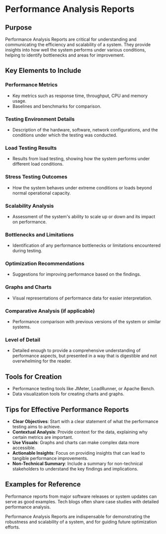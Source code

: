# Performance Analysis Reports

## Purpose

Performance Analysis Reports are critical for understanding and communicating the efficiency and scalability of a system. They provide insights into how well the system performs under various conditions, helping to identify bottlenecks and areas for improvement.

## Key Elements to Include

### Performance Metrics

- Key metrics such as response time, throughput, CPU and memory usage.
- Baselines and benchmarks for comparison.

### Testing Environment Details

- Description of the hardware, software, network configurations, and the conditions under which the testing was conducted.

### Load Testing Results

- Results from load testing, showing how the system performs under different load conditions.

### Stress Testing Outcomes

- How the system behaves under extreme conditions or loads beyond normal operational capacity.

### Scalability Analysis

- Assessment of the system's ability to scale up or down and its impact on performance.

### Bottlenecks and Limitations

- Identification of any performance bottlenecks or limitations encountered during testing.

### Optimization Recommendations

- Suggestions for improving performance based on the findings.

### Graphs and Charts

- Visual representations of performance data for easier interpretation.

### Comparative Analysis (if applicable)

- Performance comparison with previous versions of the system or similar systems.

### Level of Detail

- Detailed enough to provide a comprehensive understanding of performance aspects, but presented in a way that is digestible and not overwhelming for the reader.

## Tools for Creation

- Performance testing tools like JMeter, LoadRunner, or Apache Bench.
- Data visualization tools for creating charts and graphs.

## Tips for Effective Performance Reports

- **Clear Objectives**: Start with a clear statement of what the performance testing aims to achieve.
- **Contextual Analysis**: Provide context for the data, explaining why certain metrics are important.
- **Use Visuals**: Graphs and charts can make complex data more accessible.
- **Actionable Insights**: Focus on providing insights that can lead to tangible performance improvements.
- **Non-Technical Summary**: Include a summary for non-technical stakeholders to understand the key findings and implications.

## Examples for Reference

Performance reports from major software releases or system updates can serve as good examples. Tech blogs often share case studies with detailed performance analysis.

Performance Analysis Reports are indispensable for demonstrating the robustness and scalability of a system, and for guiding future optimization efforts.
